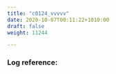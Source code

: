 ```yaml
---
title: "c0124_vvvvv"
date: 2020-10-07T00:11:22+1010:00
draft: false
weight: 11244

---
```


### Log reference: <no value>

```
